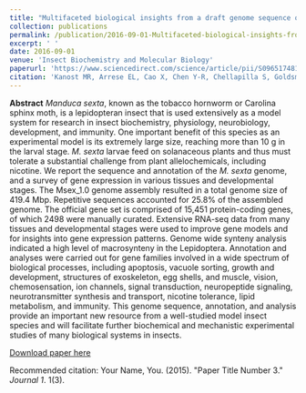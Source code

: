 ```yaml
---
title: "Multifaceted biological insights from a draft genome sequence of the tobacco hornworm moth, Manduca sexta"
collection: publications
permalink: /publication/2016-09-01-Multifaceted-biological-insights-from-a-draft-genome-sequence-of-the-tobacco-hornworm-moth-Manduca-sexta
excerpt: ' '
date: 2016-09-01
venue: 'Insect Biochemistry and Molecular Biology'
paperurl: 'https://www.sciencedirect.com/science/article/pii/S0965174816300947'
citation: 'Kanost MR, Arrese EL, Cao X, Chen Y-R, Chellapilla S, Goldsmith MR, et al. (2016). &quot;Multifaceted biological insights from a draft genome sequence of the tobacco hornworm moth, Manduca sexta.&quot; <i>Insect Biochemistry and Molecualar Biology</i> '
---
```

**Abstract**
*Manduca sexta*, known as the tobacco hornworm or Carolina sphinx moth, is a lepidopteran insect that is used extensively as a model system for research in insect biochemistry, physiology, neurobiology, development, and immunity. One important benefit of this species as an experimental model is its extremely large size, reaching more than 10 g in the larval stage. *M. sexta* larvae feed on solanaceous plants and thus must tolerate a substantial challenge from plant allelochemicals, including nicotine. We report the sequence and annotation of the *M. sexta* genome, and a survey of gene expression in various tissues and developmental stages. The Msex_1.0 genome assembly resulted in a total genome size of 419.4 Mbp. Repetitive sequences accounted for 25.8% of the assembled genome. The official gene set is comprised of 15,451 protein-coding genes, of which 2498 were manually curated. Extensive RNA-seq data from many tissues and developmental stages were used to improve gene models and for insights into gene expression patterns. Genome wide synteny analysis indicated a high level of macrosynteny in the Lepidoptera. Annotation and analyses were carried out for gene families involved in a wide spectrum of biological processes, including apoptosis, vacuole sorting, growth and development, structures of exoskeleton, egg shells, and muscle, vision, chemosensation, ion channels, signal transduction, neuropeptide signaling, neurotransmitter synthesis and transport, nicotine tolerance, lipid metabolism, and immunity. This genome sequence, annotation, and analysis provide an important new resource from a well-studied model insect species and will facilitate further biochemical and mechanistic experimental studies of many biological systems in insects.

[Download paper here](https://www.sciencedirect.com/science/article/pii/S0965174816300947)

Recommended citation: Your Name, You. (2015). "Paper Title Number 3." <i>Journal 1</i>. 1(3).
